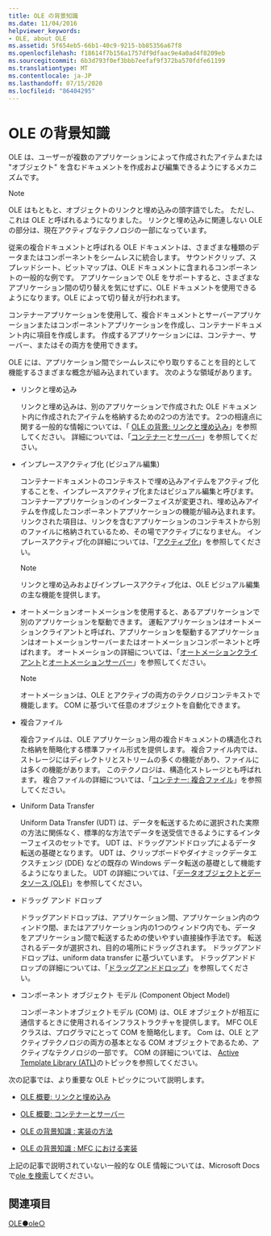 ```yaml
---
title: OLE の背景知識
ms.date: 11/04/2016
helpviewer_keywords:
- OLE, about OLE
ms.assetid: 5f654eb5-66b1-40c9-9215-bb85356a67f8
ms.openlocfilehash: f18614f7b156a1757df9dfaac9e4a0ad4f8209eb
ms.sourcegitcommit: 6b3d793f0ef3bbb7eefaf9f372ba570fdfe61199
ms.translationtype: MT
ms.contentlocale: ja-JP
ms.lasthandoff: 07/15/2020
ms.locfileid: "86404295"
---
```

# <a name="ole-background"></a>OLE の背景知識

OLE は、ユーザーが複数のアプリケーションによって作成されたアイテムまたは "オブジェクト" を含むドキュメントを作成および編集できるようにするメカニズムです。

> [!NOTE]
> OLE はもともと、オブジェクトのリンクと埋め込みの頭字語でした。 ただし、これは OLE と呼ばれるようになりました。 リンクと埋め込みに関連しない OLE の部分は、現在アクティブなテクノロジの一部になっています。

従来の複合ドキュメントと呼ばれる OLE ドキュメントは、さまざまな種類のデータまたはコンポーネントをシームレスに統合します。 サウンドクリップ、スプレッドシート、ビットマップは、OLE ドキュメントに含まれるコンポーネントの一般的な例です。 アプリケーションで OLE をサポートすると、さまざまなアプリケーション間の切り替えを気にせずに、OLE ドキュメントを使用できるようになります。OLE によって切り替えが行われます。

コンテナーアプリケーションを使用して、複合ドキュメントとサーバーアプリケーションまたはコンポーネントアプリケーションを作成し、コンテナードキュメント内に項目を作成します。 作成するアプリケーションには、コンテナー、サーバー、またはその両方を使用できます。

OLE には、アプリケーション間でシームレスにやり取りすることを目的として機能するさまざまな概念が組み込まれています。 次のような領域があります。

- リンクと埋め込み

   リンクと埋め込みは、別のアプリケーションで作成された OLE ドキュメント内に作成されたアイテムを格納するための2つの方法です。 2つの相違点に関する一般的な情報については、「 [OLE の背景: リンクと埋め込み](ole-background-linking-and-embedding.md)」を参照してください。 詳細については、「[コンテナー](containers.md)と[サーバー](servers.md)」を参照してください。

- インプレースアクティブ化 (ビジュアル編集)

   コンテナードキュメントのコンテキストで埋め込みアイテムをアクティブ化することを、インプレースアクティブ化またはビジュアル編集と呼びます。 コンテナーアプリケーションのインターフェイスが変更され、埋め込みアイテムを作成したコンポーネントアプリケーションの機能が組み込まれます。 リンクされた項目は、リンクを含むアプリケーションのコンテキストから別のファイルに格納されているため、その場でアクティブになりません。 インプレースアクティブ化の詳細については、「[アクティブ化](activation-cpp.md)」を参照してください。

   > [!NOTE]
   > リンクと埋め込みおよびインプレースアクティブ化は、OLE ビジュアル編集の主な機能を提供します。

- オートメーションオートメーションを使用すると、あるアプリケーションで別のアプリケーションを駆動できます。 運転アプリケーションはオートメーションクライアントと呼ばれ、アプリケーションを駆動するアプリケーションはオートメーションサーバーまたはオートメーションコンポーネントと呼ばれます。 オートメーションの詳細については、「[オートメーションクライアント](automation-clients.md)と[オートメーションサーバー](automation-servers.md)」を参照してください。

   > [!NOTE]
   > オートメーションは、OLE とアクティブの両方のテクノロジコンテキストで機能します。 COM に基づいて任意のオブジェクトを自動化できます。

- 複合ファイル

   複合ファイルは、OLE アプリケーション用の複合ドキュメントの構造化された格納を簡略化する標準ファイル形式を提供します。 複合ファイル内では、ストレージにはディレクトリとストリームの多くの機能があり、ファイルには多くの機能があります。 このテクノロジは、構造化ストレージとも呼ばれます。 複合ファイルの詳細については、「[コンテナー: 複合ファイル](containers-compound-files.md)」を参照してください。

- Uniform Data Transfer

   Uniform Data Transfer (UDT) は、データを転送するために選択された実際の方法に関係なく、標準的な方法でデータを送受信できるようにするインターフェイスのセットです。 UDT は、ドラッグアンドドロップによるデータ転送の基礎となります。 UDT は、クリップボードやダイナミックデータエクスチェンジ (DDE) などの既存の Windows データ転送の基礎として機能するようになりました。 UDT の詳細については、「[データオブジェクトとデータソース (OLE)](data-objects-and-data-sources-ole.md)」を参照してください。

- ドラッグ アンド ドロップ

   ドラッグアンドドロップは、アプリケーション間、アプリケーション内のウィンドウ間、またはアプリケーション内の1つのウィンドウ内でも、データをアプリケーション間で転送するための使いやすい直接操作手法です。 転送されるデータが選択され、目的の場所にドラッグされます。 ドラッグアンドドロップは、uniform data transfer に基づいています。 ドラッグアンドドロップの詳細については、「[ドラッグアンドドロップ](drag-and-drop-ole.md)」を参照してください。

- コンポーネント オブジェクト モデル (Component Object Model)

   コンポーネントオブジェクトモデル (COM) は、OLE オブジェクトが相互に通信するときに使用されるインフラストラクチャを提供します。 MFC OLE クラスは、プログラマにとって COM を簡略化します。 Com は、OLE とアクティブテクノロジの両方の基本となる COM オブジェクトであるため、アクティブなテクノロジの一部です。 COM の詳細については、 [Active Template Library (ATL)](../atl/active-template-library-atl-concepts.md)のトピックを参照してください。

次の記事では、より重要な OLE トピックについて説明します。

- [OLE 概要: リンクと埋め込み](ole-background-linking-and-embedding.md)

- [OLE 概要: コンテナーとサーバー](ole-background-containers-and-servers.md)

- [OLE の背景知識 : 実装の方法](ole-background-implementation-strategies.md)

- [OLE の背景知識 : MFC における実装](ole-background-mfc-implementation.md)

上記の記事で説明されていない一般的な OLE 情報については、Microsoft Docs で[ole を検索](https://docs.microsoft.com/search/?terms=ole)してください。

## <a name="see-also"></a>関連項目

[OLE●ole○](ole-in-mfc.md)
